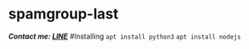 # spamgroup-last
***Contact me: [LINE](https://line.me/ti/p/~herrscher_of_void)***
#Installing
`apt install python3`
`apt install nodejs` 